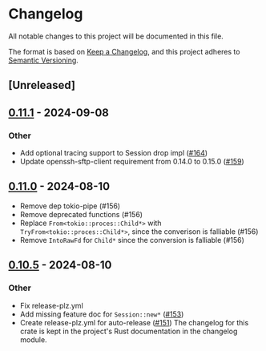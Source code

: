 # Changelog
All notable changes to this project will be documented in this file.

The format is based on [Keep a Changelog](https://keepachangelog.com/en/1.0.0/),
and this project adheres to [Semantic Versioning](https://semver.org/spec/v2.0.0.html).

## [Unreleased]

## [0.11.1](https://github.com/openssh-rust/openssh/compare/v0.11.0...v0.11.1) - 2024-09-08

### Other

- Add optional tracing support to Session drop impl ([#164](https://github.com/openssh-rust/openssh/pull/164))
- Update openssh-sftp-client requirement from 0.14.0 to 0.15.0 ([#159](https://github.com/openssh-rust/openssh/pull/159))

## [0.11.0](https://github.com/openssh-rust/openssh/compare/v0.10.5...v0.10.6) - 2024-08-10

- Remove dep tokio-pipe (#156)
- Remove deprecated functions (#156)
- Replace `From<tokio::proces::Child*>`
with `TryFrom<tokio::proces::Child*>`, since the converison is falliable (#156)
- Remove `IntoRawFd` for `Child*` since the conversion is falliable (#156)

## [0.10.5](https://github.com/openssh-rust/openssh/compare/v0.10.4...v0.10.5) - 2024-08-10

### Other
- Fix release-plz.yml
- Add missing feature doc for `Session::new*` ([#153](https://github.com/openssh-rust/openssh/pull/153))
- Create release-plz.yml for auto-release ([#151](https://github.com/openssh-rust/openssh/pull/151))
The changelog for this crate is kept in the project's Rust documentation in the changelog module.
